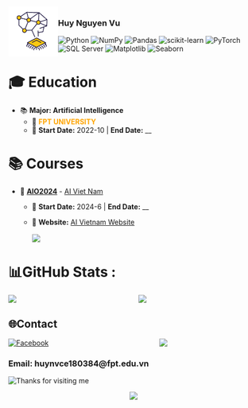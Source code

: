 <img align='left' src='https://github.com/vuhuyng/vuhuyng/blob/main/AI.gif' width='100' height='100'>
<h3>Huy Nguyen Vu </h3>






![Python](https://img.shields.io/badge/python-3670A0?style=plastic&logo=python&logoColor=ffdd54) ![NumPy](https://img.shields.io/badge/numpy-%23013243.svg?style=plastic&logo=numpy&logoColor=white) ![Pandas](https://img.shields.io/badge/pandas-%23150458.svg?style=plastic&logo=pandas&logoColor=white) ![scikit-learn](https://img.shields.io/badge/scikit--learn-%23F7931E.svg?style=plastic&logo=scikit-learn&logoColor=white) ![PyTorch](https://img.shields.io/badge/PyTorch-%23EE4C2C.svg?style=plastic&logo=PyTorch&logoColor=white)
![SQL Server](https://img.shields.io/badge/SQL%20Server-%23CC2927.svg?style=plastic&logo=microsoft-sql-server&logoColor=white) 
![Matplotlib](https://img.shields.io/badge/Matplotlib-%23ffffff.svg?style=plastic&logo=matplotlib&logoColor=black) 
![Seaborn](https://img.shields.io/badge/Seaborn-%23150458.svg?style=plastic&logo=seaborn&logoColor=white)


# 🎓 Education
- 📚 **Major: Artificial Intelligence**
  - 🏫 <span style="color:orange;">**FPT UNIVERSITY**</span>
  - 📅 **Start Date:** 2022-10 | **End Date:** __

# 📚 **Courses**
- 🏫 **[AIO2024](https://www.facebook.com/aivietnam.edu.vn)** - [AI Viet Nam](https://www.facebook.com/aivietnam.edu.vn)
  - 📅 **Start Date:** 2024-6 | **End Date:** __
  - 🔗 **Website:** [AI Vietnam Website](https://aivietnam.edu.vn/)
    
    <a href="https://github.com/vuhuyng/test/">
      <img align="center" src="https://github-readme-stats.vercel.app/api/pin/?username=vuhuyng&repo=test&theme=onedark&cache_seconds=1800" />
    </a>















# 📊GitHub Stats :
<div style="display: flex; justify-content: space-between;">
    <img width="48%" src="https://github-readme-stats.vercel.app/api?username=vuhuyng&theme=radical&hide_border=false&include_all_commits=false&count_private=false" />
    <img width="48%" src="https://github-readme-streak-stats.herokuapp.com/?user=vuhuyng&theme=radical&hide_border=false" />
</div>



## 🌐Contact
[![Facebook](https://img.shields.io/badge/Facebook-%231877F2.svg?logo=Facebook&logoColor=white)](https://facebook.com/vuhuy004) 
<img align='right' src='https://user-images.githubusercontent.com/5713670/87202985-820dcb80-c2b6-11ea-9f56-7ec461c497c3.gif' width='200'>
<h3>Email: huynvce180384@fpt.edu.vn</h3>
<img height="120" alt="Thanks for visiting me" width="100%" src="https://raw.githubusercontent.com/BrunnerLivio/brunnerlivio/master/images/marquee.svg" />
<p align="center">
  <img src="https://capsule-render.vercel.app/api?type=waving&color=gradient&height=60&section=footer&width=100"/>
</p>




